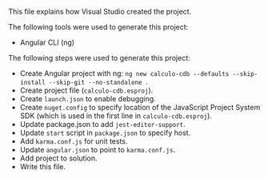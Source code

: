 This file explains how Visual Studio created the project.

The following tools were used to generate this project:
- Angular CLI (ng)

The following steps were used to generate this project:
- Create Angular project with ng: `ng new calculo-cdb --defaults --skip-install --skip-git --no-standalone `.
- Create project file (`calculo-cdb.esproj`).
- Create `launch.json` to enable debugging.
- Create `nuget.config` to specify location of the JavaScript Project System SDK (which is used in the first line in `calculo-cdb.esproj`).
- Update package.json to add `jest-editor-support`.
- Update `start` script in `package.json` to specify host.
- Add `karma.conf.js` for unit tests.
- Update `angular.json` to point to `karma.conf.js`.
- Add project to solution.
- Write this file.
